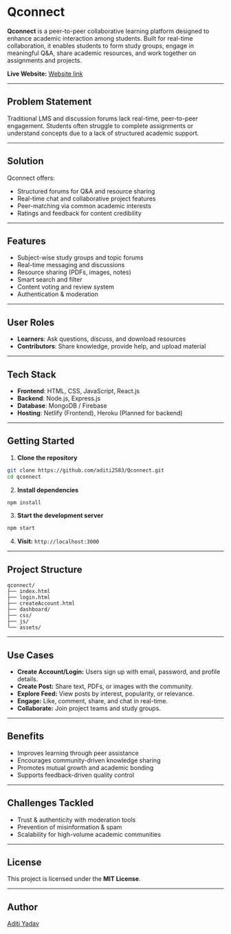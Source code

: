 # Qconnect

**Qconnect** is a peer-to-peer collaborative learning platform designed to enhance academic interaction among students. Built for real-time collaboration, it enables students to form study groups, engage in meaningful Q&A, share academic resources, and work together on assignments and projects.

**Live Website:** [Website link](https://qconnect-seven.vercel.app/)

---

## Problem Statement

Traditional LMS and discussion forums lack real-time, peer-to-peer engagement. Students often struggle to complete assignments or understand concepts due to a lack of structured academic support.

---

## Solution

Qconnect offers:
- Structured forums for Q&A and resource sharing
- Real-time chat and collaborative project features
- Peer-matching via common academic interests
- Ratings and feedback for content credibility

---

## Features

- Subject-wise study groups and topic forums
- Real-time messaging and discussions
- Resource sharing (PDFs, images, notes)
- Smart search and filter
- Content voting and review system
- Authentication & moderation

---

## User Roles

- **Learners**: Ask questions, discuss, and download resources
- **Contributors**: Share knowledge, provide help, and upload material

---

## Tech Stack

- **Frontend**: HTML, CSS, JavaScript, React.js
- **Backend**: Node.js, Express.js
- **Database**: MongoDB / Firebase
- **Hosting**: Netlify (Frontend), Heroku (Planned for backend)

---

## Getting Started

1. **Clone the repository**

```bash
git clone https://github.com/aditi2583/Qconnect.git
cd qconnect
```

2. **Install dependencies**

```bash
npm install
```

3. **Start the development server**

```bash
npm start
```

4. **Visit:** `http://localhost:3000`

---

## Project Structure

```
qconnect/
├── index.html
├── login.html
├── createAccount.html
├── dashboard/
├── css/
├── js/
└── assets/
```

---

## Use Cases

- **Create Account/Login:** Users sign up with email, password, and profile details.
- **Create Post:** Share text, PDFs, or images with the community.
- **Explore Feed:** View posts by interest, popularity, or relevance.
- **Engage:** Like, comment, share, and chat in real-time.
- **Collaborate:** Join project teams and study groups.

---

## Benefits

- Improves learning through peer assistance
- Encourages community-driven knowledge sharing
- Promotes mutual growth and academic bonding
- Supports feedback-driven quality control

---

## Challenges Tackled

- Trust & authenticity with moderation tools
- Prevention of misinformation & spam
- Scalability for high-volume academic communities

---

## License

This project is licensed under the **MIT License**.

---

## Author

[Aditi Yadav](https://github.com/aditi2583)
